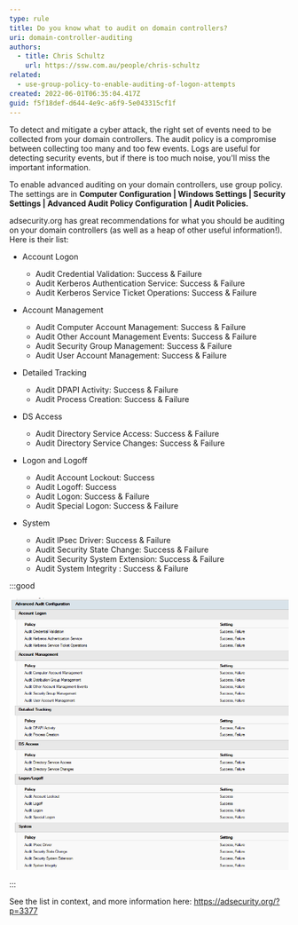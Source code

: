 ```yaml
---
type: rule
title: Do you know what to audit on domain controllers?
uri: domain-controller-auditing
authors:
  - title: Chris Schultz
    url: https://ssw.com.au/people/chris-schultz
related:
  - use-group-policy-to-enable-auditing-of-logon-attempts
created: 2022-06-01T06:35:04.417Z
guid: f5f18def-d644-4e9c-a6f9-5e043315cf1f
---
```

To detect and mitigate a cyber attack, the right set of events need to be collected from your domain controllers. The audit policy is a compromise between collecting too many and too few events. Logs are useful for detecting security events, but if there is too much noise, you'll miss the important information. 

<!--endintro-->

To enable advanced auditing on your domain controllers, use group policy. The settings are in **Computer Configuration | Windows Settings | Security Settings | Advanced Audit Policy Configuration | Audit Policies.**

adsecurity.org has great recommendations for what you should be auditing on your domain controllers (as well as a heap of other useful information!). Here is their list:

* Account Logon

  * Audit Credential Validation: Success & Failure
  * Audit Kerberos Authentication Service: Success & Failure
  * Audit Kerberos Service Ticket Operations: Success & Failure
* Account Management

  * Audit Computer Account Management: Success & Failure
  * Audit Other Account Management Events: Success & Failure
  * Audit Security Group Management: Success & Failure
  * Audit User Account Management: Success & Failure
* Detailed Tracking

  * Audit DPAPI Activity: Success & Failure
  * Audit Process Creation: Success & Failure
* DS Access

  * Audit Directory Service Access: Success & Failure
  * Audit Directory Service Changes: Success & Failure
* Logon and Logoff

  * Audit Account Lockout: Success
  * Audit Logoff: Success
  * Audit Logon: Success & Failure
  * Audit Special Logon: Success & Failure
* System

  * Audit IPsec Driver: Success & Failure
  * Audit Security State Change: Success & Failure
  * Audit Security System Extension: Success & Failure
  * Audit System Integrity : Success & Failure

:::good

![Figure: Recommended auditing enabled](adv-audit-gpo.png)

:::

See the list in context, and more information here: https://adsecurity.org/?p=3377